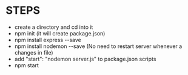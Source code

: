 STEPS
=====
- create a directory and cd into it
- npm init (it will create package.json)
- npm install express --save
- npm install nodemon --save (No need to restart server whenever a changes in file)
- add "start": "nodemon server.js" to package.json scripts
- npm start